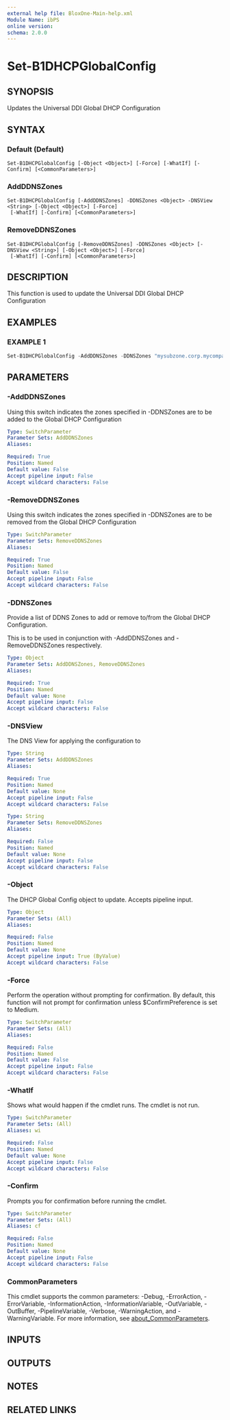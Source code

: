 ```yaml
---
external help file: BloxOne-Main-help.xml
Module Name: ibPS
online version:
schema: 2.0.0
---
```


# Set-B1DHCPGlobalConfig

## SYNOPSIS
Updates the Universal DDI Global DHCP Configuration

## SYNTAX

### Default (Default)
```
Set-B1DHCPGlobalConfig [-Object <Object>] [-Force] [-WhatIf] [-Confirm] [<CommonParameters>]
```

### AddDDNSZones
```
Set-B1DHCPGlobalConfig [-AddDDNSZones] -DDNSZones <Object> -DNSView <String> [-Object <Object>] [-Force]
 [-WhatIf] [-Confirm] [<CommonParameters>]
```

### RemoveDDNSZones
```
Set-B1DHCPGlobalConfig [-RemoveDDNSZones] -DDNSZones <Object> [-DNSView <String>] [-Object <Object>] [-Force]
 [-WhatIf] [-Confirm] [<CommonParameters>]
```

## DESCRIPTION
This function is used to update the Universal DDI Global DHCP Configuration

## EXAMPLES

### EXAMPLE 1
```powershell
Set-B1DHCPGlobalConfig -AddDDNSZones -DDNSZones "mysubzone.corp.mycompany.com" -DNSView "default"
```

## PARAMETERS

### -AddDDNSZones
Using this switch indicates the zones specified in -DDNSZones are to be added to the Global DHCP Configuration

```yaml
Type: SwitchParameter
Parameter Sets: AddDDNSZones
Aliases:

Required: True
Position: Named
Default value: False
Accept pipeline input: False
Accept wildcard characters: False
```

### -RemoveDDNSZones
Using this switch indicates the zones specified in -DDNSZones are to be removed from the Global DHCP Configuration

```yaml
Type: SwitchParameter
Parameter Sets: RemoveDDNSZones
Aliases:

Required: True
Position: Named
Default value: False
Accept pipeline input: False
Accept wildcard characters: False
```

### -DDNSZones
Provide a list of DDNS Zones to add or remove to/from the Global DHCP Configuration.

This is to be used in conjunction with -AddDDNSZones and -RemoveDDNSZones respectively.

```yaml
Type: Object
Parameter Sets: AddDDNSZones, RemoveDDNSZones
Aliases:

Required: True
Position: Named
Default value: None
Accept pipeline input: False
Accept wildcard characters: False
```

### -DNSView
The DNS View for applying the configuration to

```yaml
Type: String
Parameter Sets: AddDDNSZones
Aliases:

Required: True
Position: Named
Default value: None
Accept pipeline input: False
Accept wildcard characters: False
```

```yaml
Type: String
Parameter Sets: RemoveDDNSZones
Aliases:

Required: False
Position: Named
Default value: None
Accept pipeline input: False
Accept wildcard characters: False
```

### -Object
The DHCP Global Config object to update.
Accepts pipeline input.

```yaml
Type: Object
Parameter Sets: (All)
Aliases:

Required: False
Position: Named
Default value: None
Accept pipeline input: True (ByValue)
Accept wildcard characters: False
```

### -Force
Perform the operation without prompting for confirmation.
By default, this function will not prompt for confirmation unless $ConfirmPreference is set to Medium.

```yaml
Type: SwitchParameter
Parameter Sets: (All)
Aliases:

Required: False
Position: Named
Default value: False
Accept pipeline input: False
Accept wildcard characters: False
```

### -WhatIf
Shows what would happen if the cmdlet runs.
The cmdlet is not run.

```yaml
Type: SwitchParameter
Parameter Sets: (All)
Aliases: wi

Required: False
Position: Named
Default value: None
Accept pipeline input: False
Accept wildcard characters: False
```

### -Confirm
Prompts you for confirmation before running the cmdlet.

```yaml
Type: SwitchParameter
Parameter Sets: (All)
Aliases: cf

Required: False
Position: Named
Default value: None
Accept pipeline input: False
Accept wildcard characters: False
```

### CommonParameters
This cmdlet supports the common parameters: -Debug, -ErrorAction, -ErrorVariable, -InformationAction, -InformationVariable, -OutVariable, -OutBuffer, -PipelineVariable, -Verbose, -WarningAction, and -WarningVariable. For more information, see [about_CommonParameters](http://go.microsoft.com/fwlink/?LinkID=113216).

## INPUTS

## OUTPUTS

## NOTES

## RELATED LINKS
